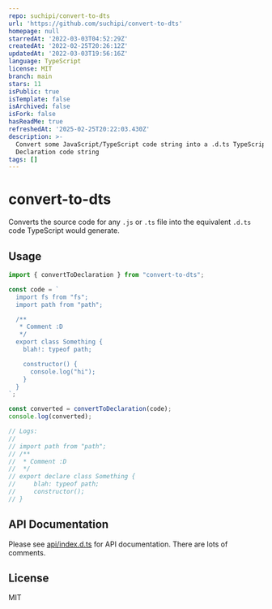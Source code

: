 ```yaml
---
repo: suchipi/convert-to-dts
url: 'https://github.com/suchipi/convert-to-dts'
homepage: null
starredAt: '2022-03-03T04:52:29Z'
createdAt: '2022-02-25T20:26:12Z'
updatedAt: '2022-03-03T19:56:16Z'
language: TypeScript
license: MIT
branch: main
stars: 11
isPublic: true
isTemplate: false
isArchived: false
isFork: false
hasReadMe: true
refreshedAt: '2025-02-25T20:22:03.430Z'
description: >-
  Convert some JavaScript/TypeScript code string into a .d.ts TypeScript
  Declaration code string
tags: []
---
```


# convert-to-dts

Converts the source code for any `.js` or `.ts` file into the equivalent `.d.ts` code TypeScript would generate.

## Usage

```js
import { convertToDeclaration } from "convert-to-dts";

const code = `
  import fs from "fs";
  import path from "path";

  /**
   * Comment :D
   */
  export class Something {
    blah!: typeof path;

    constructor() {
      console.log("hi");
    }
  }
`;

const converted = convertToDeclaration(code);
console.log(converted);

// Logs:
//
// import path from "path";
// /**
//  * Comment :D
//  */
// export declare class Something {
//     blah: typeof path;
//     constructor();
// }
```

## API Documentation

Please see [api/index.d.ts](https://github.com/suchipi/convert-to-dts/blob/main/api/index.d.ts) for API documentation. There are lots of comments.

## License

MIT

